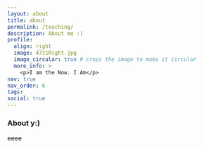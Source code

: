 ```yaml
---
layout: about
title: about
permalink: /teaching/
description: About me :)
profile:
  align: right
  image: 47z1Right.jpg
  image_circular: true # crops the image to make it circular
  more_info: >
    <p>I am the Now. I Am</p>
nav: true
nav_order: 6
tags:
social: true
---
```


### About y:)

eeee
